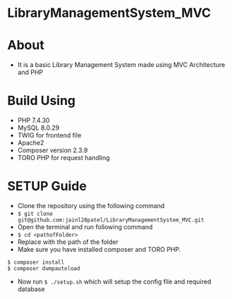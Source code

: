 # LibraryManagementSystem_MVC

# About

* It is a basic Library Management System made using MVC Architecture and PHP

# Build Using
* PHP 7.4.30
* MySQL 8.0.29
* TWIG for frontend file 
* Apache2 
* Composer version 2.3.9 
* TORO PHP for request handling 

# SETUP Guide

* Clone the repository using the following command
* ``$ git clone git@github.com:jainl28patel/LibraryManagementSystem_MVC.git``
* Open the terminal and run following command 
* ``$ cd <pathofFolder>``
* Replace <pathofFolder> with the path of the folder
* Make sure you have installed composer and TORO PHP.
 ```
 $ composer install
 $ composer dumpautoload
 ```
 * Now run `$ ./setup.sh` which will setup the config file and required database
